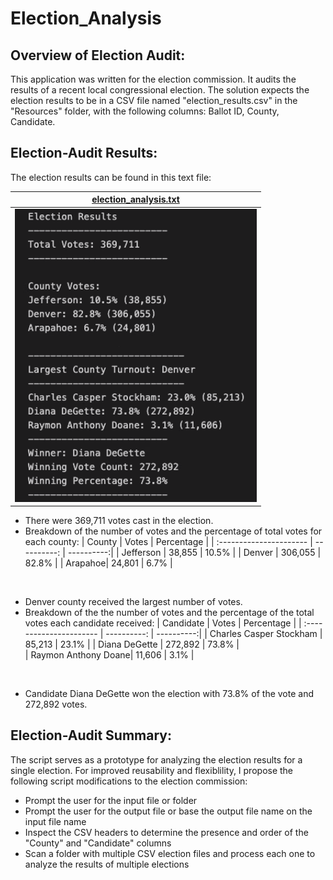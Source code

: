 # Election_Analysis
## Overview of Election Audit:
This application was written for the election commission. It audits the results of a recent local congressional election. The solution expects the election results to be in a CSV file named "election_results.csv" in the "Resources" folder, with the following columns:
Ballot ID, County, Candidate. 
## Election-Audit Results:
The election results can be found in this text file:
<center>

| [election_analysis.txt](https://github.com/Hala-INTJ/Election_Analysis/blob/main/analysis/election_analysis.txt) |
| ---------------- |
| ![](https://github.com/Hala-INTJ/Election_Analysis/blob/main/analysis/Election%20Results%20Image.png) |
</center>

* There were 369,711 votes cast in the election.
* Breakdown of the number of votes and the percentage of total votes for each county:
  | County                  | Votes       | Percentage |
  | :---------------------- | ----------: | ----------:|
  | Jefferson | 38,855 | 10.5% |
  | Denver | 306,055 | 82.8% |
  | Arapahoe| 24,801 | 6.7% |
<br>

* Denver county received the largest number of votes. 
* Breakdown of the the number of votes and the percentage of the total votes each candidate received:
  | Candidate               | Votes       | Percentage |
  | :---------------------- | ----------: | ----------:|
  | Charles Casper Stockham | 85,213 | 23.1% |
  | Diana DeGette | 272,892 | 73.8% |  
  | Raymon Anthony Doane| 11,606 | 3.1% |
<br>

* Candidate Diana DeGette won the election with 73.8% of the vote and 272,892 votes.

## Election-Audit Summary:
The script serves as a prototype for analyzing the election results for a single election. For improved reusability and flexiblility, I propose the following script modifications to the election commission:
* Prompt the user for the input file or folder
* Prompt the user for the output file or base the output file name on the input file name
* Inspect the CSV headers to determine the presence and order of the "County" and "Candidate" columns
* Scan a folder with multiple CSV election files and process each one to analyze the results of multiple elections
